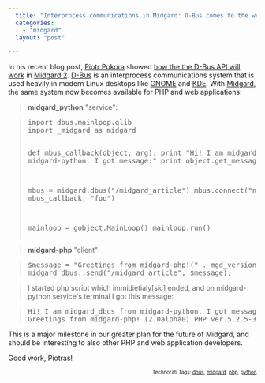 ```yaml
---
  title: "Interprocess communications in Midgard: D-Bus comes to the web"
  categories: 
    - "midgard"
  layout: "post"

---
```

<p>
In his recent blog post, <a href="http://nemein.com/en/people/piotras/">Piotr Pokora</a> showed <a href="http://blogs.nemein.com/people/piotras/view/1207652141.html">how the the D-Bus API will work</a> in <a href="http://trac.midgard-project.org/milestone/Midgard%202.0">Midgard 2</a>. <a href="http://en.wikipedia.org/wiki/D-Bus">D-Bus</a> is an interprocess communications system that is used heavily in modern Linux desktops like <a href="http://en.wikipedia.org/wiki/GNOME">GNOME</a> and <a href="http://en.wikipedia.org/wiki/KDE_4">KDE</a>. With <a href="http://www.midgard-project.org/">Midgard</a>, the same system now becomes available for PHP and web applications:
</p><blockquote>
<strong>midgard_python</strong> &quot;service&quot;:
</blockquote><blockquote><pre>
import dbus.mainloop.glib
import _midgard as midgard

def mbus_callback(object, arg):
        print &quot;Hi! I am midgard_dbus from midgard-python. I got message:&quot;
        print object.get_message()

mbus = midgard.dbus(&quot;/midgard_article&quot;)
mbus.connect(&quot;notified&quot;, mbus_callback, &quot;foo&quot;)

mainloop = gobject.MainLoop()
mainloop.run()
</pre>
</blockquote><blockquote>
<strong>midgard-php</strong> &quot;client&quot;:
</blockquote><blockquote><pre>
$message = &quot;Greetings from midgard-php!(&quot; . mgd_version() . &quot;) PHP ver.&quot; . phpversion();
midgard_dbus::send(&quot;/midgard_article&quot;, $message);
</pre>
</blockquote><blockquote>
I started php script which immidietialy[sic] ended, and on midgard-python service's terminal I got this message:
</blockquote><blockquote><pre>
Hi! I am midgard_dbus from midgard-python. I got message:
Greetings from midgard-php! (2.0alpha0) PHP ver.5.2.5-3
</pre>
</blockquote><p>
This is a major milestone in our greater plan for the future of Midgard, and should be interesting to also other PHP and web application developers.
</p><p>
Good work, Piotras!
</p>
<p style="text-align:right;font-size:10px;">Technorati Tags: <a href="http://www.technorati.com/tag/dbus">dbus</a>, <a href="http://www.technorati.com/tag/midgard">midgard</a>, <a href="http://www.technorati.com/tag/php">php</a>, <a href="http://www.technorati.com/tag/python">python</a></p>
